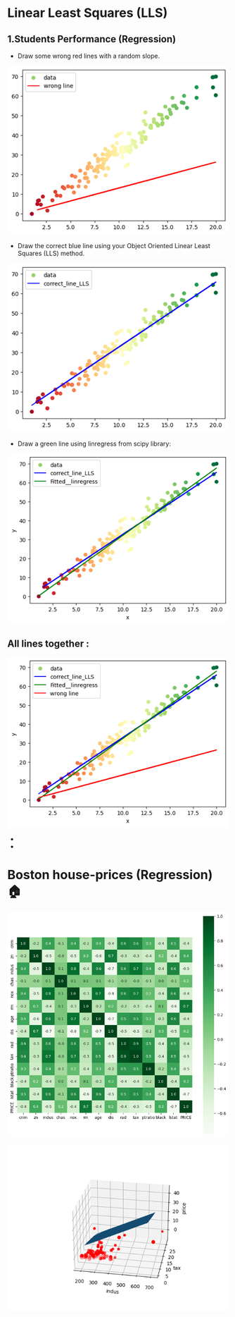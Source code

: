 # Linear Least Squares (LLS)

## 1.Students Performance (Regression)
+ Draw some wrong red lines with a random slope.
<p float = "center" >
    <img src="https://github.com/kiana-jahanshid/PyLearn_MachineLearning/blob/main/Assignment_44_svm_LLS/outputs/output_wrong_line.png" />
</p>

+ Draw the correct blue line using your Object Oriented Linear Least Squares (LLS) method.
<p float = "center" >
    <img src="https://github.com/kiana-jahanshid/PyLearn_MachineLearning/blob/main/Assignment_44_svm_LLS/outputs/blue_line.png" />
</p>

+ Draw a green line using linregress from scipy library:
<p float = "center" >
    <img src="https://github.com/kiana-jahanshid/PyLearn_MachineLearning/blob/main/Assignment_44_svm_LLS/outputs/studets_performance_output_lines.png" />
</p>

## All lines together :
<p float = "center" >
    <img src="https://github.com/kiana-jahanshid/PyLearn_MachineLearning/blob/main/Assignment_44_svm_LLS/outputs/output_students_performance_all_lines.png" />
</p>

+
+

# Boston house-prices (Regression) 🏠
<p float = "center" >
    <img src="https://github.com/kiana-jahanshid/PyLearn_MachineLearning/blob/main/Assignment_44_svm_LLS/outputs/output_confusion_matrix_boston_house_pricing.png" />
</p>

>
> 
<p float = "center" >
    <img src="https://github.com/kiana-jahanshid/PyLearn_MachineLearning/blob/main/Assignment_44_svm_LLS/outputs/Figure_3.png" />
</p>
